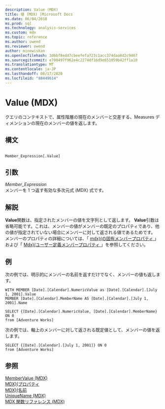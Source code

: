 ```yaml
---
description: Value (MDX)
title: 値 (MDX) |Microsoft Docs
ms.date: 06/04/2018
ms.prod: sql
ms.technology: analysis-services
ms.custom: mdx
ms.topic: reference
ms.author: owend
ms.reviewer: owend
author: minewiskan
ms.openlocfilehash: 3d6bf8edd7cbeefefa723c1acc374daa8d2c9407
ms.sourcegitcommit: e700497f962e4c2274df16d9e651059b42ff1a10
ms.translationtype: MT
ms.contentlocale: ja-JP
ms.lasthandoff: 08/17/2020
ms.locfileid: "88449614"
---
```

# <a name="value-mdx"></a>Value (MDX)


  クエリのコンテキストで、属性階層の現在のメンバーと交差する、Measures ディメンションの現在のメンバーの値を返します。  
  
## <a name="syntax"></a>構文  
  
```  
  
Member_Expression[.Value]   
```  
  
## <a name="arguments"></a>引数  
 *Member_Expression*  
 メンバーを 1 つ返す有効な多次元式 (MDX) 式です。  
  
## <a name="remarks"></a>解説  
 **Value**関数は、指定されたメンバーの値を文字列として返します。 **Value**引数は省略可能です。これは、メンバーの値がメンバーの既定のプロパティであり、他の値が指定されていない場合にメンバーに対して返される値であるためです。 メンバーのプロパティの詳細については、「 [mdx&#41;&#40;の固有メンバープロパティ ](https://docs.microsoft.com/analysis-services/multidimensional-models/mdx/mdx-member-properties-intrinsic-member-properties) 」および「 [Mdx&#41;&#40;ユーザー定義メンバープロパティ ](https://docs.microsoft.com/analysis-services/multidimensional-models/mdx/mdx-member-properties-user-defined-member-properties)」を参照してください。  
  
## <a name="examples"></a>例  
 次の例では、明示的にメンバーの名前を返すだけでなく、メンバーの値も返します。  
  
```  
WITH MEMBER [Date].[Calendar].NumericValue as [Date].[Calendar].[July 1, 2001].Value  
MEMBER [Date].[Calendar].MemberName AS [Date].[Calendar].[July 1, 2001].Name  
  
SELECT {[Date].[Calendar].NumericValue, [Date].[Calendar].MemberName} ON 0  
from [Adventure Works]  
```  
  
 次の例では、軸上のメンバーに対して返される既定値として、メンバーの値を返します。  
  
```  
SELECT {[Date].[Calendar].[July 1, 2001]} ON 0  
from [Adventure Works]  
```  
  
## <a name="see-also"></a>参照  
 [MemberValue &#40;MDX&#41;](../mdx/membervalue-mdx.md)   
 [MDX&#41;&#40;プロパティ ](../mdx/properties-mdx.md)   
 [MDX&#41;&#40;名前 ](../mdx/name-mdx.md)   
 [UniqueName &#40;MDX&#41;](../mdx/uniquename-mdx.md)   
 [MDX 関数リファレンス &#40;MDX&#41;](../mdx/mdx-function-reference-mdx.md)  
  
  
